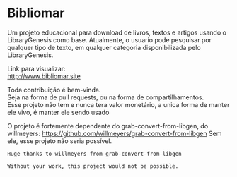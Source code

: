 # Bibliomar
Um projeto educacional para download de livros, textos e artigos usando o LibraryGenesis como base.
Atualmente, o usuario pode pesquisar por qualquer tipo de texto, em qualquer categoria disponibilizada pelo LibraryGenesis.

Link para visualizar:\
http://www.bibliomar.site

Toda contribuição é bem-vinda.\
Seja na forma de pull requests, ou na forma
de compartilhamentos.\
Esse projeto não tem e nunca tera valor monetário, a unica forma de manter ele vivo, é manter ele sendo usado

O projeto é fortemente dependente do grab-convert-from-libgen, do willmeyers:
https://github.com/willmeyers/grab-convert-from-libgen
Sem ele, esse projeto não seria possível.

`
Huge thanks to willmeyers from grab-convert-from-libgen
`

`
Without your work, this project would not be possible.
`